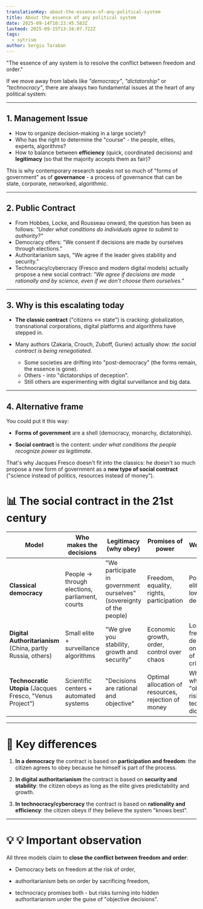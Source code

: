 ```yaml
---
translationKey: about-the-essence-of-any-political-system
title: About the essence of any political system
date: 2025-09-14T10:23:45.583Z
lastmod: 2025-09-15T13:34:07.722Z
tags:
  - sytrism
author: Sergiu Taraban
---
```

"The essence of any system is to resolve the conflict between freedom and order."

If we move away from labels like *"democracy"*, *"dictatorship"* or *"technocracy"*, there are always two fundamental issues at the heart of any political system:

***

## 1. **Management Issue**

* How to organize decision-making in a large society?
* Who has the right to determine the "course" - the people, elites, experts, algorithms?
* How to balance between **efficiency** (quick, coordinated decisions) and **legitimacy** (so that the majority accepts them as fair)?

This is why contemporary research speaks not so much of "forms of government" as of **governance** - a process of governance that can be state, corporate, networked, algorithmic.

***

## 2. **Public Contract**

* From Hobbes, Locke, and Rousseau onward, the question has been as follows: *"Under what conditions do individuals agree to submit to authority?"*
* Democracy offers: "We consent if decisions are made by ourselves through elections."
* Authoritarianism says, "We agree if the leader gives stability and security."
* Technocracy/cybercracy (Fresco and modern digital models) actually propose a new social contract: *"We agree if decisions are made rationally and by science, even if we don't choose them ourselves."*

***

## 3. Why is this escalating today

* **The classic contract** ("citizens ↔ state") is cracking: globalization, transnational corporations, digital platforms and algorithms have stepped in.

* Many authors (Zakaria, Crouch, Zuboff, Guriev) actually show: *the social contract is being renegotiated*.
  * Some societies are drifting into "post-democracy" (the forms remain, the essence is gone).
  * Others - into "dictatorships of deception".
  * Still others are experimenting with digital surveillance and big data.

***

## 4. Alternative frame

You could put it this way:

* **Forms of government** are a shell (democracy, monarchy, dictatorship).

* **Social contract** is the content: *under what conditions the people recognize power as legitimate*.

That's why Jacques Fresco doesn't fit into the classics: he doesn't so much propose a new form of government as a **new type of social contract** ("science instead of politics, resources instead of money").

# 📊 The social contract in the 21st century

| Model                                                       | Who makes the decisions                        | Legitimacy (why obey)                                                | Promises of power                                   | Weaknesses                                                         |
| ----------------------------------------------------------- | ---------------------------------------------- | -------------------------------------------------------------------- | --------------------------------------------------- | ------------------------------------------------------------------ |
| **Classical democracy**                                     | People → through elections, parliament, courts | "We participate in government ourselves" (sovereignty of the people) | Freedom, equality, rights, participation            | Populism, elite capture, low speed of decisions                    |
| **Digital Authoritarianism** (China, partly Russia, others) | Small elite + surveillance algorithms          | "We give you stability, growth and security"                         | Economic growth, order, control over chaos          | Loss of freedom, dependence on elites, risk of revolt in crisis    |
| **Technocratic Utopia** (Jacques Fresco, "Venus Project")   | Scientific centers + automated systems         | "Decisions are rational and objective"                               | Optimal allocation of resources, rejection of money | Who decides what is "objective"? risk of technocratic dictatorship |

***

# 📌 Key differences

1. **In a democracy** the contract is based on **participation and freedom**: the citizen agrees to obey because he himself is part of the process.

2. **In digital authoritarianism** the contract is based on **security and stability**: the citizen obeys as long as the elite gives predictability and growth.

3. **In technocracy/cybercracy** the contract is based on **rationality and efficiency**: the citizen obeys if they believe the system "knows best".

***

# 💡 💡 Important observation

All three models claim to **close the conflict between freedom and order**:

* Democracy bets on freedom at the risk of order,

* authoritarianism bets on order by sacrificing freedom,

* technocracy promises both - but risks turning into hidden authoritarianism under the guise of "objective decisions".
